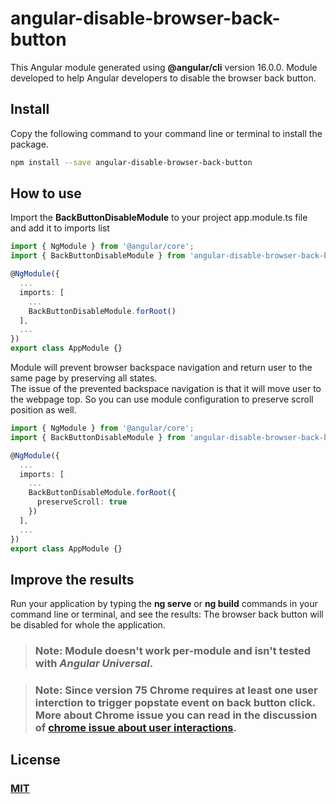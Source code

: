 # angular-disable-browser-back-button

This Angular module generated using **@angular/cli** version 16.0.0.
Module developed to help Angular developers to disable the browser back button.

## Install

Copy the following command to your command line or terminal to install the package.

```bash
npm install --save angular-disable-browser-back-button
```

## How to use

Import the **BackButtonDisableModule** to your project app.module.ts file and add it to imports list

```typescript
import { NgModule } from '@angular/core';
import { BackButtonDisableModule } from 'angular-disable-browser-back-button';

@NgModule({
  ...
  imports: [
    ...
    BackButtonDisableModule.forRoot()
  ],
  ...
})
export class AppModule {}
```

Module will prevent browser backspace navigation and return user to the same page by preserving all states.  
The issue of the prevented backspace navigation is that it will move user to the webpage top. So you can use module configuration to preserve scroll position as well.

```typescript
import { NgModule } from '@angular/core';
import { BackButtonDisableModule } from 'angular-disable-browser-back-button';

@NgModule({
  ...
  imports: [
    ...
    BackButtonDisableModule.forRoot({
      preserveScroll: true
    })
  ],
  ...
})
export class AppModule {}
```

## Improve the results

Run your application by typing the **ng serve** or **ng build** commands in your command line or terminal, and see the results: The browser back button will be disabled for whole the application.

> ### **Note**: Module doesn't work per-module and isn't tested with *Angular Universal*.

 > ### **Note**: Since version 75 Chrome requires at least one user interction to trigger **popstate** event on back button click. More about Chrome issue you can read in the discussion of [chrome issue about user interactions](https://support.google.com/chrome/thread/8721521?hl=en).

## License

### [MIT](https://github.com/Zatikyan/angular-disable-browser-back-button/blob/c3a519c04915124b6aed2b5a143f9fa58a51f228/LICENSE)